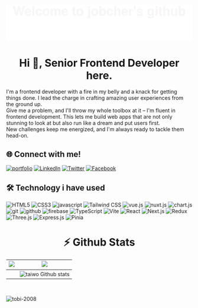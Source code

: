 [![MasterHead](https://github.com/BEPb/BEPb/blob/main/assets/Bottom_up.svg)](https://favourryan.netlify.app)
<h1 align="center">Hi 👋, Senior Frontend Developer here.</h1>

I'm a frontend developer with a fire in my belly and a knack for getting things done. I lead the charge in crafting amazing user experiences from the ground up. 
<br>
Give me a problem, and I'll throw my whole toolbox at it – I'm fluent in frontend development. 
This lets me build web apps that are not only stunning to look at but also run like a dream and put users first.
<br>
New challenges keep me energized, and I'm always ready to tackle them head-on.

## 🌐 Connect with me!
[![portfolio](https://img.shields.io/badge/my_portfolio-000?style=for-the-badge&logo=ko-fi&logoColor=white)](https://iwayemitaiwo.com/)
[![LinkedIn](https://img.shields.io/badge/LinkedIn-blue?style=for-the-badge&logo=linkedin)](https://www.linkedin.com//in/iwayemitaiwo/)
[![Twitter](https://img.shields.io/badge/Twitter-blue?style=for-the-badge&logo=twitter)](https://twitter.com/iwayemi_taiwo)
[![Facebook](https://img.shields.io/badge/Facebook-blue?style=for-the-badge&logo=facebook)](https://facebook.com/iwayemitaiwo08)

## 🛠️ Technology i have used
![HTML5](https://img.shields.io/badge/-HTML5-05122A?style=flat&logo=html5)
![CSS3](https://img.shields.io/badge/-CSS3-05122A?style=flat&logo=css3)
![javascript](https://img.shields.io/badge/-javascript-05122A?style=flat&logo=javascript)
![Tailwind CSS](https://img.shields.io/badge/-TailwindCSS-05122A?style=flat&logo=tailwindcss)
![vue.js](https://img.shields.io/badge/-vue.js-05122A?style=flat&logo=vue.js)
![nuxt.js](https://img.shields.io/badge/-nuxt.js-05122A?style=flat&logo=nuxt.js)
![chart.js](https://img.shields.io/badge/-chart.js-05122A?style=flat&logo=chart.js)
![git](https://img.shields.io/badge/-git-05122A?style=flat&logo=git)
![github](https://img.shields.io/badge/-github-05122A?style=flat&logo=github)
![firebase](https://img.shields.io/badge/-firebase-05122A?style=flat&logo=firebase)
![TypeScript](https://img.shields.io/badge/-TypeScript-05122A?style=flat&logo=typescript)
![Vite](https://img.shields.io/badge/-Vite-05122A?style=flat&logo=vite)
![React](https://img.shields.io/badge/-React-05122A?style=flat&logo=react)
![Next.js](https://img.shields.io/badge/-Next.js-05122A?style=flat&logo=next.js)
![Redux](https://img.shields.io/badge/-Redux-05122A?style=flat&logo=redux)
![Three.js](https://img.shields.io/badge/-Three.js-05122A?style=flat&logo=three.js)
![Express.js](https://img.shields.io/badge/-Express.js-05122A?style=flat&logo=express.js)
![Pinia](https://img.shields.io/badge/-Pinia-05122A?style=flat&logo=pinia)

<h1 align="center">⚡ Github Stats</h1>

| ![](http://github-profile-summary-cards.vercel.app/api/cards/most-commit-language?username=tobi-2008&theme=algolia) | ![](http://github-profile-summary-cards.vercel.app/api/cards/repos-per-language?username=tobi-2008&theme=algolia) |
| :-----------------------------------------------------------------------------------------------------------------------------------------------------------------------------------------------------: | :--------------------------------------------------------------------------------------------------------------------------------------------------------------------------------------: |
|                                           <img  width="450em"   src="https://streak-stats.demolab.com?user=tobi-2008&theme=vue-dark" alt="" />                                           |  <img width="450em" align="center" alt="taiwo Github stats"  src="https://github-readme-stats.vercel.app/api?username=tobi-2008&show_icons=true&count_private=true&theme=vue-dark" />   |

<br/>

 <img
        align="left"
        src="https://github-readme-stats.vercel.app/api/top-langs?username=tobi-2008&show_icons=true&locale=en&layout=compact"
        alt="tobi-2008"
      />



